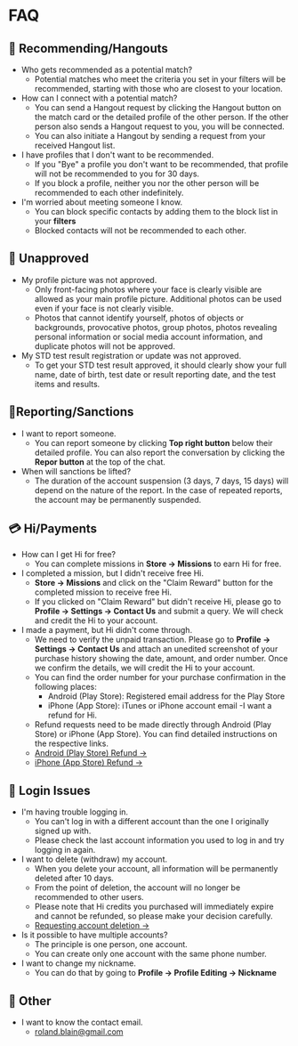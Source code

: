 # FAQ


## 💖 Recommending/Hangouts

- Who gets recommended as a potential match?
    - Potential matches who meet the criteria you set in your filters will be recommended, starting with those who are closest to your location.
- How can I connect with a potential match?
    - You can send a Hangout request by clicking the Hangout button on the match card or the detailed profile of the other person. If the other person also sends a Hangout request to you, you will be connected. 
    - You can also initiate a Hangout by sending a request from your received Hangout list.
- I have profiles that I don't want to be recommended.
    - If you "Bye" a profile you don't want to be recommended, that profile will not be recommended to you for 30 days.
    - If you block a profile, neither you nor the other person will be recommended to each other indefinitely.
- I'm worried about meeting someone I know.
    - You can block specific contacts by adding them to the block list in your **filters**
    - Blocked contacts will not be recommended to each other.

## 🚫 Unapproved

- My profile picture was not approved. 
    - Only front-facing photos where your face is clearly visible are allowed as your main profile picture. Additional photos can be used even if your face is not clearly visible.
    - Photos that cannot identify yourself, photos of objects or backgrounds, provocative photos, group photos, photos revealing personal information or social media account information, and duplicate photos will not be approved.
- My STD test result registration or update was not approved. 
    - To get your STD test result approved, it should clearly show your full name, date of birth, test date or result reporting date, and the test items and results.

## 🚨Reporting/Sanctions

- I want to report someone. 
    - You can report someone by clicking **Top right button** below their detailed profile. You can also report the conversation by clicking the **Repor button** at the top of the chat.
- When will sanctions be lifted? 
    - The duration of the account suspension (3 days, 7 days, 15 days) will depend on the nature of the report. In the case of repeated reports, the account may be permanently suspended.


## 💳 Hi/Payments

- How can I get Hi for free?
    - You can complete missions in **Store → Missions** to earn Hi for free.
- I completed a mission, but I didn't receive free Hi.
    - **Store → Missions** and click on the "Claim Reward" button for the completed mission to receive free Hi.
    - If you clicked on "Claim Reward" but didn't receive Hi, please go to **Profile → Settings → Contact Us** and submit a query. We will check and credit the Hi to your account.
- I made a payment, but Hi didn't come through.
    - We need to verify the unpaid transaction. Please go to **Profile → Settings → Contact Us** and attach an unedited screenshot of your purchase history showing the date, amount, and order number. Once we confirm the details, we will credit the Hi to your account.
    - You can find the order number for your purchase confirmation in the following places:
        - Android (Play Store): Registered email address for the Play Store
        - iPhone (App Store): iTunes or iPhone account email
-I want a refund for Hi.
    - Refund requests need to be made directly through Android (Play Store) or iPhone (App Store). You can find detailed instructions on the respective links.
    - [Android (Play Store) Refund →](https://support.google.com/googleplay/answer/2479637?hl=en)
    - [iPhone (App Store) Refund →](https://support.apple.com/en-us/HT204084)

## 🤖 Login Issues

- I'm having trouble logging in. 
    - You can't log in with a different account than the one I originally signed up with. 
    - Please check the last account information you used to log in and try logging in again.
- I want to delete (withdraw) my account. 
    - When you delete your account, all information will be permanently deleted after 10 days.
    - From the point of deletion, the account will no longer be recommended to other users.
    - Please note that Hi credits you purchased will immediately expire and cannot be refunded, so please make your decision carefully.
    - [Requesting account deletion →](https://app://delete-account)
- Is it possible to have multiple accounts?
    - The principle is one person, one account. 
    - You can create only one account with the same phone number.
- I want to change my nickname. 
    - You can do that by going to **Profile → Profile Editing → Nickname**

## 🎸 Other

- I want to know the contact email.
    - roland.blain@gmail.com